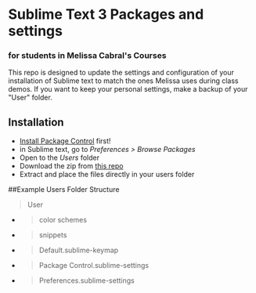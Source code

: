 # Sublime Text 3 Packages and settings 

### for students in Melissa Cabral's Courses


This repo is designed to update the settings and configuration of your installation of Sublime text to match the ones Melissa uses during class demos. If you want to keep your personal settings, make a backup of your "User" folder. 

## Installation

* [Install Package Control](https://sublime.wbond.net/installation) first! 
* in Sublime text, go to _Preferences > Browse Packages_
* Open to the _Users_ folder
* Download the zip from [this repo](https://github.com/melissacabral/User/archive/master.zip)
* Extract and place the files directly in your users folder

##Example Users Folder Structure

 > User
  * > color schemes
  * > snippets
  * > Default.sublime-keymap
  * > Package Control.sublime-settings
  * > Preferences.sublime-settings



